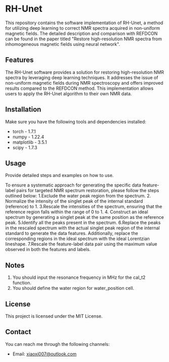 # RH-Unet

This repository contains the software implementation of RH-Unet, a method for utilizing deep learning to correct NMR spectra acquired in non-uniform magnetic fields. The detailed description and comparison with REFDCON can be found in the paper titled "Restore high-resolution NMR spectra from inhomogeneous magnetic fields using neural network".


## Features

The RH-Unet software provides a solution for restoring high-resolution NMR spectra by leveraging deep learning techniques. It addresses the issue of non-uniform magnetic fields during NMR spectroscopy and offers improved results compared to the REFDCON method. This implementation allows users to apply the RH-Unet algorithm to their own NMR data.

## Installation

Make sure you have the following tools and dependencies installed:

- torch - 1.7.1
- numpy - 1.22.4
- matplotlib - 3.5.1
- scipy - 1.7.3


## Usage

Provide detailed steps and examples on how to use.

To ensure a systematic approach for generating the specific data feature-label pairs for targeted NMR spectrum restoration, please follow the steps outlined below:
1.Exclude the water peak region from the spectrum.
2. Normalize the intensity of the singlet peak of the internal standard (reference) to 1.
3.Rescale the intensities of the spectrum, ensuring that the reference region falls within the range of 0 to 1.
4. Construct an ideal spectrum by generating a singlet peak at the same position as the reference peak.
5.Identify all the peaks present in the spectrum.
6.Replace the peaks in the rescaled spectrum with the actual singlet peak region of the internal standard to generate the data features. Additionally, replace the corresponding regions in the ideal spectrum with the ideal Lorentzian lineshape.
7.Rescale the feature-label data pair using the maximum value observed in both the features and labels.


## Notes

1. You should input the resonance frequency in MHz for the cal_t2 function.
2. You should define the water region for water_position cell.


## License

This project is licensed under the MIT License.

## Contact

You can reach me through the following channels:
- Email: xiaoxj007@outlook.com

